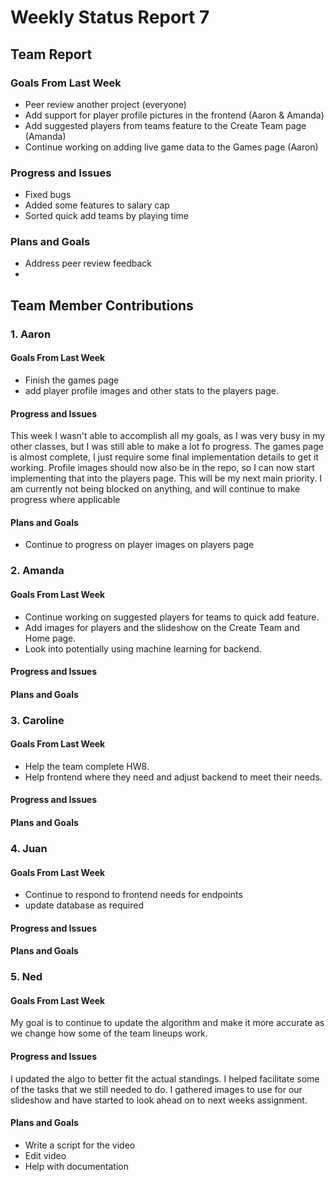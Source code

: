 # Weekly Status Report 7

## Team Report
### Goals From Last Week
- Peer review another project (everyone)
- Add support for player profile pictures in the frontend (Aaron & Amanda)
- Add suggested players from teams feature to the Create Team page (Amanda)
- Continue working on adding live game data to the Games page (Aaron)

### Progress and Issues
- Fixed bugs
- Added some features to salary cap
- Sorted quick add teams by playing time

### Plans and Goals
- Address peer review feedback
- 

## Team Member Contributions
### 1. Aaron
#### Goals From Last Week
- Finish the games page
- add player profile images and other stats to the players page.

#### Progress and Issues
This week I wasn't able to accomplish all my goals, as I was very busy in my other classes, but I was still able to make a lot fo progress. The games page is almost complete, I just require some final implementation details to get it working. Profile images should now also be in the repo, so I can now start implementing that into the players page. This will be my next main priority. I am currently not being blocked on anything, and will continue to make progress where applicable

#### Plans and Goals
- Continue to progress on player images on players page

### 2. Amanda
#### Goals From Last Week
- Continue working on suggested players for teams to quick add feature.
- Add images for players and the slideshow on the Create Team and Home page.
- Look into potentially using machine learning for backend.

#### Progress and Issues


#### Plans and Goals


### 3. Caroline
#### Goals From Last Week
- Help the team complete HW8.
- Help frontend where they need and adjust backend to meet their needs.

#### Progress and Issues


#### Plans and Goals


### 4. Juan
#### Goals From Last Week
- Continue to respond to frontend needs for endpoints
- update database as required

#### Progress and Issues


#### Plans and Goals


### 5. Ned
#### Goals From Last Week
My goal is to continue to update the algorithm and make it more accurate as we change how some of the team lineups work.

#### Progress and Issues
I updated the algo to better fit the actual standings. I helped facilitate some of the tasks that we still needed to do. I gathered images
to use for our slideshow and have started to look ahead on to next weeks assignment.


#### Plans and Goals
- Write a script for the video
- Edit video
- Help with documentation


